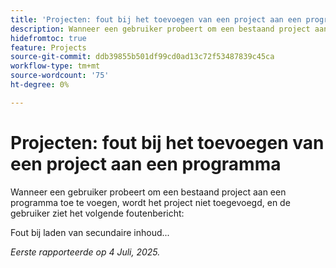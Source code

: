 ```yaml
---
title: 'Projecten: fout bij het toevoegen van een project aan een programma'
description: Wanneer een gebruiker probeert om een bestaand project aan een programma toe te voegen, wordt het project niet toegevoegd, en de gebruiker ziet een foutenmelding.
hidefromtoc: true
feature: Projects
source-git-commit: ddb39855b501df99cd0ad13c72f53487839c45ca
workflow-type: tm+mt
source-wordcount: '75'
ht-degree: 0%

---
```



# Projecten: fout bij het toevoegen van een project aan een programma

Wanneer een gebruiker probeert om een bestaand project aan een programma toe te voegen, wordt het project niet toegevoegd, en de gebruiker ziet het volgende foutenbericht:

Fout bij laden van secundaire inhoud...

_Eerste rapporteerde op 4 Juli, 2025._
